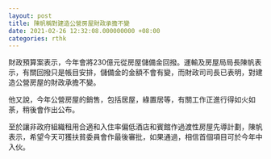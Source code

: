 ```yaml
---
layout: post
title: 陳帆稱對建造公營房屋財政承擔不變
date: 2021-02-26 12:32:08.000000000 +08:00
categories: rthk
---
```


財政預算案表示，今年會將230億元從房屋儲備金回撥。運輸及房屋局局長陳帆表示，有關回撥只是帳目安排，儲備金的金額不會有變，而財政司司長已表明，對建造公營房屋的財政承擔不變。

他又說，今年公營房屋的銷售，包括居屋，綠置居等，有關工作正進行得如火如荼，稍後會作出公布。

至於讓非政府組織租用合適和入住率偏低酒店和賓館作過渡性房屋先導計劃，陳帆表示，希望今天可獲扶貧委員會作最後審批，如果通過，相信首個項目可於今年中入伙。
